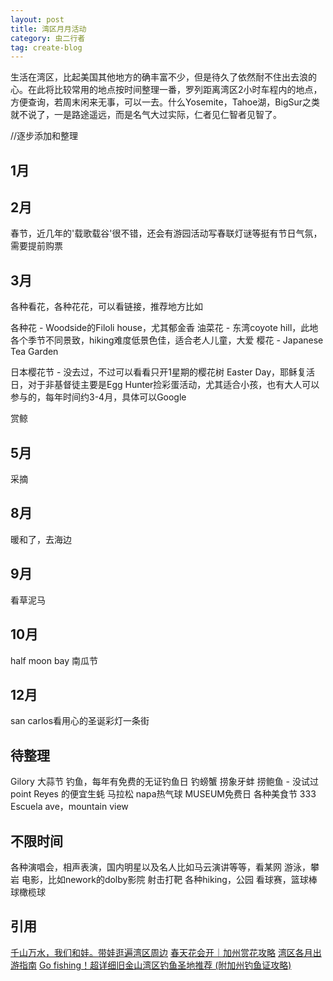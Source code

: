 ```yaml
---
layout: post
title: 湾区月月活动
category: 虫二行者
tag: create-blog
---
```


生活在湾区，比起美国其他地方的确丰富不少，但是待久了依然耐不住出去浪的心。在此将比较常用的地点按时间整理一番，罗列距离湾区2小时车程内的地点，方便查询，若周末闲来无事，可以一去。什么Yosemite，Tahoe湖，BigSur之类就不说了，一是路途遥远，而是名气大过实际，仁者见仁智者见智了。

//逐步添加和整理

1月
---

2月
---
春节，近几年的'载歌载谷'很不错，还会有游园活动写春联灯谜等挺有节日气氛，需要提前购票

3月
---
各种看花，各种花花，可以看链接，推荐地方比如

各种花 - Woodside的Filoli house，尤其郁金香
油菜花 - 东湾coyote hill，此地各个季节不同景致，hiking难度低景色佳，适合老人儿童，大爱
樱花 - Japanese Tea Garden

日本樱花节 - 没去过，不过可以看看只开1星期的樱花树
Easter Day，耶稣复活日，对于非基督徒主要是Egg Hunter捡彩蛋活动，尤其适合小孩，也有大人可以参与的，每年时间约3-4月，具体可以Google

赏鲸

5月
---
采摘


8月
---
暖和了，去海边

9月
---
看草泥马

10月
----
half moon bay 南瓜节

12月
----
san carlos看用心的圣诞彩灯一条街

待整理
-----
Gilory 大蒜节
钓鱼，每年有免费的无证钓鱼日
钓螃蟹
捞象牙蚌
捞鲍鱼 - 没试过
point Reyes 的便宜生蚝
马拉松
napa热气球
MUSEUM免费日
各种美食节
333 Escuela ave，mountain view


不限时间
--------
各种演唱会，相声表演，国内明星以及名人比如马云演讲等等，看某网
游泳，攀岩
电影，比如nework的dolby影院
射击打靶
各种hiking，公园
看球赛，篮球棒球橄榄球

引用
----
[千山万水，我们和娃。带娃逛遍湾区周边](http://www.huaren.us/dispbbs.asp?boardid=333&Id=1452906)
[春天花会开｜加州赏花攻略](https://www.thechihuo.com/article/california-spring-flower-blooming-guide)
[湾区各月出游指南](https://www.mitbbs.com/article_t/SanFrancisco/32458813.html)
[Go fishing！超详细旧金山湾区钓鱼圣地推荐 (附加州钓鱼证攻略)](https://freewechat.com/a/MzAxMjI2MjI2Ng==/2247486313/1?raw)
